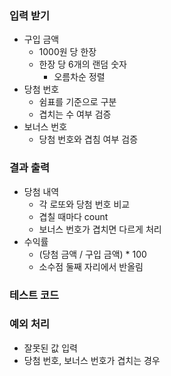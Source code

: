 ### 입력 받기
- 구입 금액
    - 1000원 당 한장
    - 한장 당 6개의 랜덤 숫자
        - 오름차순 정렬
- 당첨 번호
    - 쉼표를 기준으로 구분
    - 겹치는 수 여부 검증
- 보너스 번호
    - 당첨 번호와 겹침 여부 검증
### 결과 출력
- 당첨 내역
    - 각 로또와 당첨 번호 비교
    - 겹칠 때마다 count
    - 보너스 번호가 겹치면 다르게 처리
- 수익률
    - (당첨 금액 / 구입 금액) * 100
    - 소수점 둘째 자리에서 반올림
### 테스트 코드
### 예외 처리
- 잘못된 값 입력
- 당첨 번호, 보너스 번호가 겹치는 경우